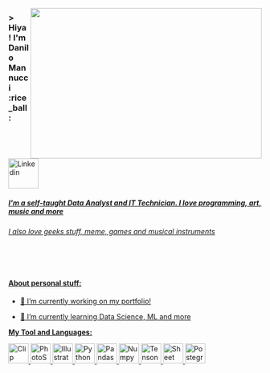 <p align="right">
  <img width="460" height="300" src="https://user-images.githubusercontent.com/107581955/173957237-37cc54ea-1957-408f-80b9-15505d568d69.gif" align="right">
</p>

<h3 align="left"> > Hiya! I'm Danilo Mannucci :rice_ball:
</h3>

<p>
<a href="https://www.linkedin.com/">
<img width="60" alt="Linkedin" src="https://img.shields.io/badge/LinkedIn-0077B5?style=for-the-badge&logo=linkedin&logoColor=whit"/>
</p>

<h5 align="left">
 I'm a self-taught Data Analyst and IT Technician. I love programming, art, music and more
</h5>
<h6>
 I also love geeks stuff, meme, games and musical instruments
</h6>


<br>
<br>


<h4>
   About personal stuff:
</h4>
   
   
 <p align="left" style="margin-bottom: 0px !important;">
 
- 🔭 I’m currently working on my portfolio!

- 🌱 I’m currently learning Data Science, ML and more


   
**My Tool and Languages:**
<p align="left" style="margin-bottom: 0px !important;">
  <a href="https://www.clipstudio.net/en/">
    <img width="40" alt="Clip Studio Paint" src="https://user-images.githubusercontent.com/107581955/173955588-3da6f6c4-7492-42ad-a859-3e4ede562a4d.png">
  </a>
<a href="https://www.adobe.com/products/photoshop.html">
    <img width="40" alt="PhotoShop" src="https://user-images.githubusercontent.com/107581955/173926362-5b66e99f-394c-4f54-aad3-b4581250c152.png">
</a>
  <a href="https://www.adobe.com/products/illustrator.html">
    <img width="40" alt="Illustrator" src="https://user-images.githubusercontent.com/107581955/173941055-a4e5967c-6f47-466b-908d-d6af7a1e3fb2.png">
</a>  
<a href="https://www.python.org/">
    <img width="40" alt="Python" src="https://user-images.githubusercontent.com/107581955/173927133-e225f74c-10fd-4030-8c1e-aef1eaf73168.png">
</a>
<a href="https://pandas.pydata.org/">
    <img width="40" alt="Pandas" src="https://user-images.githubusercontent.com/107581955/173941450-e67d3ba7-66e2-442f-986e-fd9b64703105.png">
</a> 
 <a href="https://numpy.org/">
    <img width="40" alt="Numpy" src="https://user-images.githubusercontent.com/107581955/173940242-dd20a3e7-5745-4f4e-baae-7675a463b047.png">
</a>  
 <a href="https://www.tensorflow.org/">
    <img width="40" alt="TensonFlow" src="https://user-images.githubusercontent.com/107581955/173940425-ae656de6-d029-4afd-87d4-1ee94a0e5bcb.png">
</a>  
<a href="https://www.google.com/sheets/about/">
    <img width="40" alt="Sheet" src="https://user-images.githubusercontent.com/107581955/173940591-df1ed204-7d18-4018-b460-e0977ad03372.png">
</a>  
<a href="https://www.postgresql.org/">
    <img width="40" alt="PostegreSQL" src="https://user-images.githubusercontent.com/107581955/173940720-f055d190-bfdb-49f4-849b-51a9b427a31a.png">
</a>  

  
   
</p>






